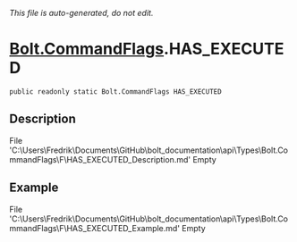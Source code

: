 *This file is auto-generated, do not edit.*

# [Bolt.CommandFlags](Types/Bolt.CommandFlags.md).HAS_EXECUTED
`public readonly static Bolt.CommandFlags HAS_EXECUTED`
## Description
File 'C:\Users\Fredrik\Documents\GitHub\bolt_documentation\api\Types\Bolt.CommandFlags\F\HAS_EXECUTED_Description.md' Empty
## Example
File 'C:\Users\Fredrik\Documents\GitHub\bolt_documentation\api\Types\Bolt.CommandFlags\F\HAS_EXECUTED_Example.md' Empty
